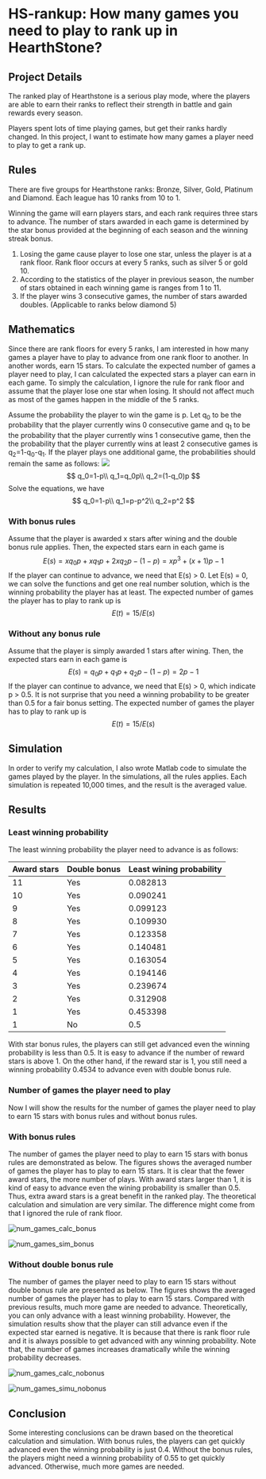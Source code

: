 # HS-rankup: How many games you need to play to rank up in HearthStone?

## Project Details

The ranked play of Hearthstone is a serious play mode, where the players are able to earn their ranks to reflect their strength in battle and gain rewards every season.

Players spent lots of time playing games, but get their ranks hardly changed. In this project, I want to estimate how many games a player need to play to get a rank up.

## Rules

There are five groups for Hearthstone ranks: Bronze, Silver, Gold, Platinum and Diamond. Each league has 10 ranks from 10 to 1.

Winning the game will earn players stars, and each rank requires three stars to advance. The number of stars awarded in each game is determined by the star bonus provided at the beginning of each season and the winning streak bonus.

1. Losing the game cause player to lose one star, unless the player is at a rank floor. Rank floor occurs at every 5 ranks, such as silver 5 or gold 10.
2. According to the statistics of the player in previous season, the number of stars obtained in each winning game is ranges from 1 to 11.
3. If the player wins 3 consecutive games, the number of stars awarded doubles. (Applicable to ranks below diamond 5)

## Mathematics

Since there are rank floors for every 5 ranks, I am interested in how many games a player have to play to advance from one rank floor to another. In another words, earn 15 stars. To calculate the expected number of games a player need to play, I can calculated the expected stars a player can earn in each game. To simply the calculation, I ignore the rule for rank floor and assume that the player lose one star when losing. It should not affect much as most of the games happen in the middle of the 5 ranks. 

Assume the probability the player to win the game is p. Let q<sub>0</sub> to be the probability that the player currently wins 0 consecutive game and q<sub>1</sub> to be the probability that the player currently wins 1 consecutive game, then the the probability that the player currently wins at least 2 consecutive games is q<sub>2</sub>=1-q<sub>0</sub>-q<sub>1</sub>. If the player plays one additional game, the probabilities should remain the same as follows:
<img src="https://render.githubusercontent.com/render/math?math=e^{i \pi} = -1">
$$
q_0=1-p\\
q_1=q_0p\\
q_2=(1-q_0)p
$$
Solve the equations, we have
$$
q_0=1-p\\
q_1=p-p^2\\
q_2=p^2
$$

### With bonus rules

Assume that the player is awarded x stars after wining and the double bonus rule applies. Then, the expected stars earn in each game is
$$
E(s) = xq_0p + xq_1p + 2xq_2p - (1-p) = xp^3 + (x+1)p - 1
$$
If the player can continue to advance, we need that E(s) > 0. Let E(s) = 0, we can solve the functions and get one real number solution, which is the winning probability the player has at least. The expected number of games the player has to play to rank up is
$$
E(t)=15/E(s)
$$

### Without any bonus rule

Assume that the player is simply awarded 1 stars after wining. Then, the expected stars earn in each game is
$$
E(s) = q_0p + q_1p + q_2p - (1-p) = 2p - 1
$$
If the player can continue to advance, we need that E(s) > 0, which indicate p > 0.5. It is not surprise that you need a winning probability to be greater than 0.5 for a fair bonus setting. The expected number of games the player has to play to rank up is
$$
E(t)=15/E(s)
$$

## Simulation

In order to verify my calculation, I also wrote Matlab code to simulate the games played by the player. In the simulations, all the rules applies. Each simulation is repeated 10,000 times, and the result is the averaged value.

## Results

### Least winning probability

The least winning probability the player need to advance is as follows:

| Award stars | Double bonus | Least wining probability |
| ----------- | ------------ | ------------------------ |
| 11          | Yes          | 0.082813                 |
| 10          | Yes          | 0.090241                 |
| 9           | Yes          | 0.099123                 |
| 8           | Yes          | 0.109930                 |
| 7           | Yes          | 0.123358                 |
| 6           | Yes          | 0.140481                 |
| 5           | Yes          | 0.163054                 |
| 4           | Yes          | 0.194146                 |
| 3           | Yes          | 0.239674                 |
| 2           | Yes          | 0.312908                 |
| 1           | Yes          | 0.453398                 |
| 1           | No           | 0.5                      |

With star bonus rules, the players can still get advanced even the winning probability is less than 0.5. It is easy to advance if the number of reward stars is above 1. On the other hand, if the reward star is 1, you still need a winning probability 0.4534 to advance even with double bonus rule.

### Number of games the player need to play

Now I will show the results for the number of games the player need to play to earn 15 stars with bonus rules and without bonus rules.

### With bonus rules

The number of games the player need to play to earn 15 stars with bonus rules are demonstrated as below. The figures shows the averaged number of games the player has to play to earn 15 stars. It is clear that the fewer award stars, the more number of plays. With award stars larger than 1, it is kind of easy to advance even the wining probability is smaller than 0.5. Thus, extra award stars is a great benefit in the ranked play. The theoretical calculation and simulation are very similar. The difference might come from that I ignored the rule of rank floor.

![num_games_calc_bonus](HS-rankup/plot/num_games_calc_bonus.png)

![num_games_sim_bonus](HS-rankup/plot/num_games_sim_bonus.png)

### Without double bonus rule

The number of games the player need to play to earn 15 stars without double bonus rule are presented as below. The figures shows the averaged number of games the player has to play to earn 15 stars. Compared with previous results, much more game are needed to advance. Theoretically, you can only advance with a least winning probability. However, the simulation results show that the player can still advance even if the expected star earned is negative. It is because that there is rank floor rule and it is always possible to get advanced with any winning probability. Note that, the number of games increases dramatically while the winning probability decreases.

![num_games_calc_nobonus](HS-rankup/plot/num_games_calc_nobonus.png)

![num_games_simu_nobonus](HS-rankup/plot/num_games_simu_nobonus.png)

## Conclusion

Some interesting conclusions can be drawn based on the theoretical calculation and simulation. With bonus rules, the players can get quickly advanced even the winning probability is just 0.4. Without the bonus rules, the players might need a winning probability of 0.55 to get quickly advanced. Otherwise, much more games are needed.

